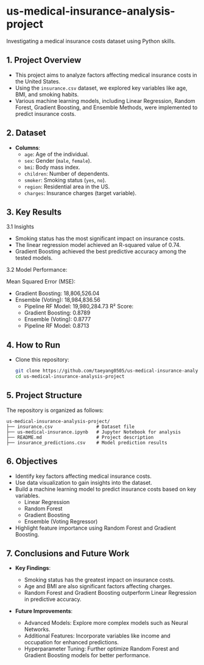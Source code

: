 # us-medical-insurance-analysis-project
Investigating a medical insurance costs dataset using Python skills.

## 1. Project Overview
- This project aims to analyze factors affecting medical insurance costs in the United States.
- Using the `insurance.csv` dataset, we explored key variables like age, BMI, and smoking habits.
- Various machine learning models, including Linear Regression, Random Forest, Gradient Boosting, and Ensemble Methods, were implemented to predict insurance costs.

## 2. Dataset
- **Columns**:
  - `age`: Age of the individual.
  - `sex`: Gender (`male`, `female`).
  - `bmi`: Body mass index.
  - `children`: Number of dependents.
  - `smoker`: Smoking status (`yes`, `no`).
  - `region`: Residential area in the US.
  - `charges`: Insurance charges (target variable).

## 3. Key Results
3.1 Insights
- Smoking status has the most significant impact on insurance costs.
- The linear regression model achieved an R-squared value of 0.74.
- Gradient Boosting achieved the best predictive accuracy among the tested models.

3.2 Model Performance:

Mean Squared Error (MSE):
  - Gradient Boosting: 18,806,526.04
  - Ensemble (Voting): 18,984,836.56
	- Pipeline RF Model: 19,980,284.73
R² Score:
	- Gradient Boosting: 0.8789
	- Ensemble (Voting): 0.8777
	- Pipeline RF Model: 0.8713

## 4. How to Run
- Clone this repository:
  ```bash
  git clone https://github.com/taeyang0505/us-medical-insurance-analysis-project.git
  cd us-medical-insurance-analysis-project


## 5. Project Structure
The repository is organized as follows:

```
us-medical-insurance-analysis-project/
├── insurance.csv                # Dataset file
├── us-medical-insurance.ipynb   # Jupyter Notebook for analysis
├── README.md                    # Project description
├── insurance_predictions.csv    # Model prediction results
```

## 6. Objectives
- Identify key factors affecting medical insurance costs.
- Use data visualization to gain insights into the dataset.
- Build a machine learning model to predict insurance costs based on key variables.
  - Linear Regression
  - Random Forest
  - Gradient Boosting
  - Ensemble (Voting Regressor)
- Highlight feature importance using Random Forest and Gradient Boosting.

## 7. Conclusions and Future Work
- **Key Findings**:
  - Smoking status has the greatest impact on insurance costs.
  - Age and BMI are also significant factors affecting charges.
  - Random Forest and Gradient Boosting outperform Linear Regression in predictive accuracy.

- **Future Improvements**:
  - Advanced Models: Explore more complex models such as Neural Networks.
  - Additional Features: Incorporate variables like income and occupation for enhanced predictions.
  - Hyperparameter Tuning: Further optimize Random Forest and Gradient Boosting models for better performance.
    

